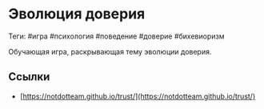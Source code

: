 # Эволюция доверия

Теги: #игра #психология #поведение #доверие #бихевиоризм 

Обучающая игра, раскрывающая тему эволюции доверия.

## Ссылки

* [https://notdotteam.github.io/trust/](https://notdotteam.github.io/trust/)
